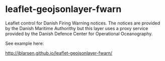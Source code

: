 # leaflet-geojsonlayer-fwarn
Leaflet control for Danish Firing Warning notices. The
notices are provided by the Danish Maritime Authorithy but this
layer uses a proxy service provided by the Danish Defence Center
for Operational Oceanography.

See example here:

http://jblarsen.github.io/leaflet-geojsonlayer-fwarn/

